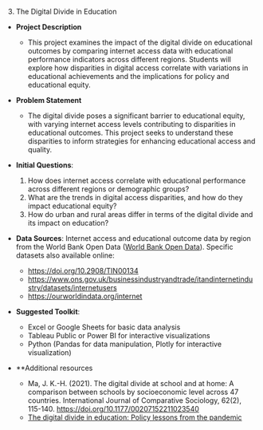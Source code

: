 3. The Digital Divide in Education

- **Project Description**
	- This project examines the impact of the digital divide on educational outcomes by comparing internet access data with educational performance indicators across different regions. Students will explore how disparities in digital access correlate with variations in educational achievements and the implications for policy and educational equity.

- **Problem Statement**
	- The digital divide poses a significant barrier to educational equity, with varying internet access levels contributing to disparities in educational outcomes. This project seeks to understand these disparities to inform strategies for enhancing educational access and quality.

- **Initial Questions**:
  1. How does internet access correlate with educational performance across different regions or demographic groups?
  2. What are the trends in digital access disparities, and how do they impact educational equity?
  3. How do urban and rural areas differ in terms of the digital divide and its impact on education?

- **Data Sources**: Internet access and educational outcome data by region from the World Bank Open Data ([World Bank Open Data](https://data.worldbank.org/)).  Specific datasets also available online:
	- https://doi.org/10.2908/TIN00134
	- https://www.ons.gov.uk/businessindustryandtrade/itandinternetindustry/datasets/internetusers
	- https://ourworldindata.org/internet

- **Suggested Toolkit**:
  - Excel or Google Sheets for basic data analysis
  - Tableau Public or Power BI for interactive visualizations
  - Python (Pandas for data manipulation, Plotly for interactive visualization)

- **Additional resources
	- Ma, J. K.-H. (2021). The digital divide at school and at home: A comparison between schools by socioeconomic level across 47 countries. International Journal of Comparative Sociology, 62(2), 115-140. https://doi.org/10.1177/00207152211023540
	- [The digital divide in education: Policy lessons from the pandemic](https://blogs.lse.ac.uk/socialpolicy/2020/08/26/the-digital-divide-in-education-policy-lessons-from-the-pandemic/)
